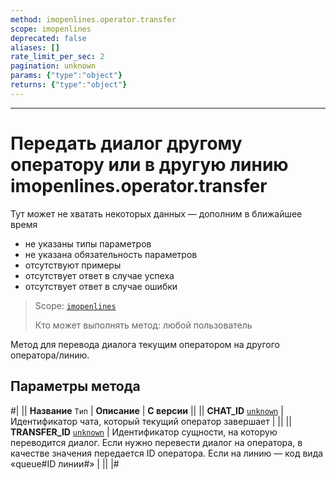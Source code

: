 ```yaml
---
method: imopenlines.operator.transfer
scope: imopenlines
deprecated: false
aliases: []
rate_limit_per_sec: 2
pagination: unknown
params: {"type":"object"}
returns: {"type":"object"}
---
```



---

# Передать диалог другому оператору или в другую линию imopenlines.operator.transfer



Тут может не хватать некоторых данных — дополним в ближайшее время







- не указаны типы параметров
- не указана обязательность параметров
- отсутствуют примеры
- отсутствует ответ в случае успеха
- отсутствует ответ в случае ошибки





> Scope: [`imopenlines`](../../../scopes/permissions.md)
>
> Кто может выполнять метод: любой пользователь

Метод для перевода диалога текущим оператором на другого оператора/линию.

## Параметры метода

#|
|| **Название**
`Тип` | **Описание** | **С версии** ||
|| **CHAT_ID**
[`unknown`](../../../data-types.md) | Идентификатор чата, который текущий оператор завершает | ||
|| **TRANSFER_ID**
[`unknown`](../../../data-types.md) | Идентификатор сущности, на которую переводится диалог. Если нужно перевести диалог на оператора, в качестве значения передается ID оператора. Если на линию — код вида «queue#ID линии#» | ||
|#
